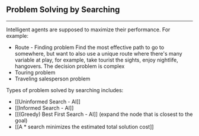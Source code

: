 ## Problem Solving by Searching
---
Intelligent agents are supposed to maximize their performance. For example:
- Route - Finding problem
  Find the most effective path to go to somewhere, but want to also use a unique route where there's many variable at play, for example, take tourist the sights, enjoy nightlife, hangovers. The decision problem is complex
- Touring problem
- Traveling salesperson problem

Types of problem solved by searching includes:
- [[Uninformed Search - AI]]
- [[Informed Search - AI]]
- [[(Greedy) Best First Search - AI]] (expand the node that is closest to the goal)
- [[A \* search minimizes the estimated total solution cost]]
